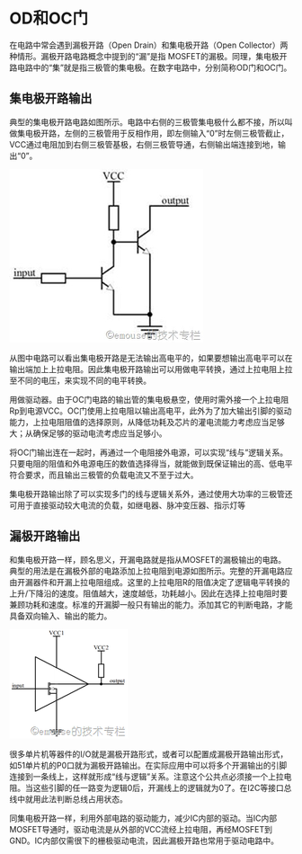 
# OD和OC门

在电路中常会遇到漏极开路（Open Drain）和集电极开路（Open Collector）两种情形。漏极开路电路概念中提到的“漏”是指 MOSFET的漏极。同理，集电极开路电路中的“集”就是指三极管的集电极。在数字电路中，分别简称OD门和OC门。

##  集电极开路输出

典型的集电极开路电路如图所示。电路中右侧的三极管集电极什么都不接，所以叫做集电极开路，左侧的三极管用于反相作用，即左侧输入“0”时左侧三极管截止，VCC通过电阻加到右侧三极管基极，右侧三极管导通，右侧输出端连接到地，输出“0”。

![c_open1](image/c_open1.jpg)

从图中电路可以看出集电极开路是无法输出高电平的，如果要想输出高电平可以在输出端加上上拉电阻。因此集电极开路输出可以用做电平转换，通过上拉电阻上拉至不同的电压，来实现不同的电平转换。

用做驱动器。由于OC门电路的输出管的集电极悬空，使用时需外接一个上拉电阻Rp到电源VCC。OC门使用上拉电阻以输出高电平，此外为了加大输出引脚的驱动能力，上拉电阻阻值的选择原则，从降低功耗及芯片的灌电流能力考虑应当足够大；从确保足够的驱动电流考虑应当足够小。

将OC门输出连在一起时，再通过一个电阻接外电源，可以实现“线与”逻辑关系。只要电阻的阻值和外电源电压的数值选择得当，就能做到既保证输出的高、低电平符合要求，而且输出三极管的负载电流又不至于过大。

集电极开路输出除了可以实现多门的线与逻辑关系外，通过使用大功率的三极管还可用于直接驱动较大电流的负载，如继电器、脉冲变压器、指示灯等

## 漏极开路输出

和集电极开路一样，顾名思义，开漏电路就是指从MOSFET的漏极输出的电路。典型的用法是在漏极外部的电路添加上拉电阻到电源如图所示。完整的开漏电路应由开漏器件和开漏上拉电阻组成。这里的上拉电阻R的阻值决定了逻辑电平转换的上升/下降沿的速度。阻值越大，速度越低，功耗越小。因此在选择上拉电阻时要兼顾功耗和速度。标准的开漏脚一般只有输出的能力。添加其它的判断电路，才能具备双向输入、输出的能力。


![d_open1](image/d_open1.png)

很多单片机等器件的I/O就是漏极开路形式，或者可以配置成漏极开路输出形式，如51单片机的P0口就为漏极开路输出。在实际应用中可以将多个开漏输出的引脚连接到一条线上，这样就形成“线与逻辑”关系。注意这个公共点必须接一个上拉电阻。当这些引脚的任一路变为逻辑0后，开漏线上的逻辑就为0了。在I2C等接口总线中就用此法判断总线占用状态。

同集电极开路一样，利用外部电路的驱动能力，减少IC内部的驱动。当IC内部MOSFET导通时，驱动电流是从外部的VCC流经上拉电阻，再经MOSFET到GND。IC内部仅需很下的栅极驱动电流，因此漏极开路也常用于驱动电路中。
